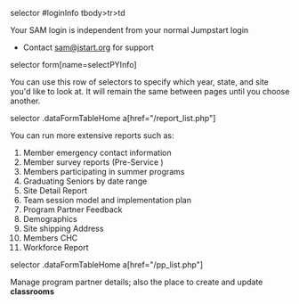 selector #loginInfo tbody>tr>td

Your SAM login is independent from your normal Jumpstart login

* Contact [sam@jstart.org](mailto:sam@jstart.org) for support



selector form[name=selectPYInfo]

You can use this row of selectors to specify which year, state, and site you'd like to look at. It will remain the same between pages until you choose another.



selector .dataFormTableHome a[href="/report_list.php"]

You can run more extensive reports such as:

1. Member emergency contact information
2. Member survey reports (Pre-Service )
3. Members participating in summer programs
4. Graduating Seniors by date range
5. Site Detail Report
6. Team session model and implementation plan
7. Program Partner Feedback
8. Demographics
9. Site shipping Address
10. Members CHC
11. Workforce Report

selector .dataFormTableHome a[href="/pp_list.php"]

Manage program partner details; also the place to create and update **classrooms**
